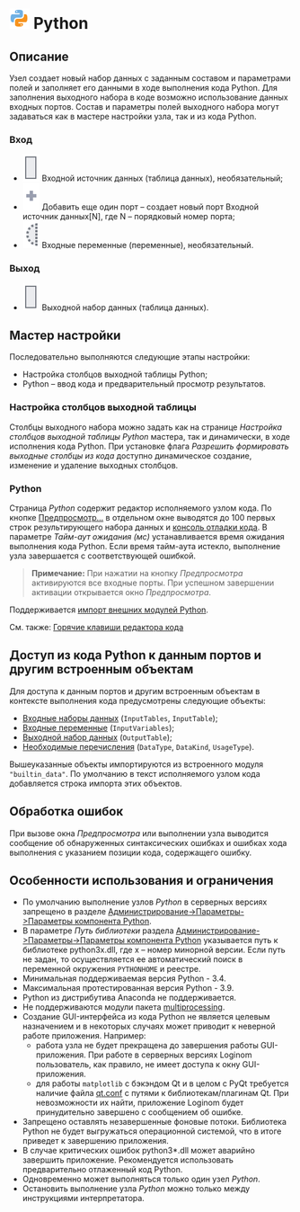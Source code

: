 # ![](../../../images/icons/components/python_default.svg) Python

## Описание

Узел создает новый набор данных с заданным составом и параметрами полей и заполняет его данными в ходе выполнения кода Python. Для заполнения выходного набора в коде возможно использование данных входных портов.
Состав и параметры полей выходного набора могут задаваться как в мастере настройки узла, так и из кода Python.

### Вход

* ![](../../../images/icons/app/node/ports/outputs/table_inactive.svg) Входной источник данных (таблица данных), необязательный;
* ![](../../../images/icons/app/node/ports/add/add_inactive_default.svg) Добавить еще один порт – создает новый порт Входной источник данных[N], где N – порядковый номер порта;
* ![](../../../images/icons/app/node/ports/inputs-optional/variable_inactive.svg) Входные переменные (переменные), необязательный.

### Выход

* ![](../../../images/icons/app/node/ports/outputs/table_inactive.svg) Выходной набор данных (таблица данных).

## Мастер настройки

Последовательно выполняются следующие этапы настройки:

* Настройка столбцов выходной таблицы Python;
* Python – ввод кода и предварительный просмотр результатов.

### Настройка столбцов выходной таблицы

Столбцы выходного набора можно задать как на странице *Настройка столбцов выходной таблицы Python* мастера, так и динамически, в ходе исполнения кода Python. При установке флага *Разрешить формировать выходные столбцы из кода* доступно динамическое создание, изменение и удаление выходных столбцов.

### Python

Страница *Python* содержит редактор исполняемого узлом кода. По кнопке [Предпросмотр…](../../../visualization/preview/preview.md) в отдельном окне выводятся до 100 первых строк результирующего набора данных и [консоль отладки кода](./console.md).
В параметре *Тайм-аут ожидания (мс)* устанавливается время ожидания выполнения кода Python. Если время тайм-аута истекло, выполнение узла завершается с соответствующей ошибкой.

> **Примечание:** При нажатии на кнопку *Предпросмотра* активируются все входные порты. При успешном завершении активации открывается окно *Предпросмотра*.

Поддерживается [импорт внешних модулей Python](./external-modules.md).

См. также: [Горячие клавиши редактора кода](./hotkeys.md)

## Доступ из кода Python к данным портов и другим встроенным объектам

Для доступа к данным портов и другим встроенным объектам в контексте выполнения кода предусмотрены следующие объекты:

* [Входные наборы данных](./input-tables.md) (`InputTables`, `InputTable`);
* [Входные переменные](./input-variables.md) (`InputVariables`);
* [Выходной набор данных](./output-table.md) (`OutputTable`);
* [Необходимые перечисления](./enum.md) (`DataType`, `DataKind`, `UsageType`).

Вышеуказанные объекты импортируются из встроенного модуля `"builtin_data"`. По умолчанию в текст исполняемого узлом кода добавляется строка импорта этих объектов.

## Обработка ошибок

При вызове окна *Предпросмотра* или выполнении узла выводится сообщение об обнаруженных синтаксических ошибках и ошибках хода выполнения с указанием позиции кода, содержащего ошибку.

## Особенности использования и ограничения

* По умолчанию выполнение узлов *Python* в серверных версиях запрещено в разделе [Администрирование->Параметры->Параметры компонента Python](../../../admin/parameters.md).
* В параметре *Путь библиотеки* раздела [Администрирование->Параметры->Параметры компонента Python](../../../admin/parameters.md) указывается путь к библиотеке python3x.dll, где x – номер минорной версии. Если путь не задан, то осуществляется ее автоматический поиск в переменной окружения `PYTHONHOME` и реестре.
* Минимальная поддерживаемая версия Python - 3.4.
* Максимальная протестированная версия Python - 3.9.
* Python из дистрибутива Anaconda не поддерживается.
* Не поддерживаются модули пакета [multiprocessing](https://docs.python.org/3/library/multiprocessing.html).
* Создание GUI-интерфейса из кода Python не является целевым назначением и в некоторых случаях может приводит к неверной работе приложения. Например:
  * работа узла не будет прекращена до завершения работы GUI-приложения. При работе в серверных версиях Loginom пользователь, как правило, не имеет доступа к окну GUI-приложения.
  * для работы `matplotlib` с бэкэндом Qt и в целом с PyQt требуется наличие файла [qt.conf](https://doc.qt.io/qt-5/qt-conf.html) с путями к библиотекам/плагинам Qt. При невозможности их найти, приложение Loginom будет принудительно завершено с сообщением об ошибке.
* Запрещено оставлять незавершенные фоновые потоки. Библиотека Python не будет выгружаться операционной системой, что в итоге приведет к завершению приложения.
* В случае критических ошибок python3*.dll может аварийно завершить приложение. Рекомендуется использовать предварительно отлаженный код Python.
* Одновременно может выполняться только один узел *Python*.
* Остановить выполнение узла *Python* можно только между инструкциями интерпретатора.
